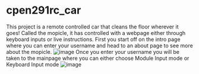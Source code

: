 # cpen291rc_car

This project is a remote controlled car that cleans the floor wherever it goes! Called the mopicle, it has controlled with a webpage either through keyboard inputs or live instructions. First you start off on the intro page where you can enter your username and head to an about page to see more about the mopicle.
![image](https://github.com/ivantse08/cpen291rc_car/assets/112794661/3a745b99-fb00-41a2-b645-7f87b4993e75)
Once you enter your username you will be taken to the mainpage where you can either choose Module Input mode or Keyboard Input mode
![image](https://github.com/ivantse08/cpen291rc_car/assets/112794661/63215917-82cd-44d2-8426-943934be0cd6)








